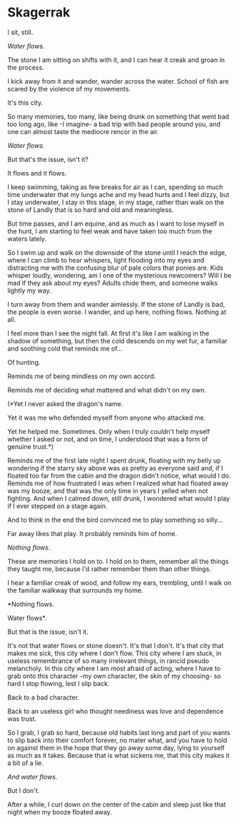 Skagerrak
=========

I sit, still.

*Water flows.*

The stone I am sitting on shifts with it, and I can hear it creak and groan in the process.

I kick away from it and wander, wander across the water. School of fish are scared by the violence of my movements.

It's this city.

So many memories, too many, like being drunk on something that went bad too long ago, like -I imagine- a bad trip with bad people around you, and one can almost taste the mediocre rencor in the air.

*Water flows.*

But that's the issue, isn't it?

It flows and it flows.

I keep swimming, taking as few breaks for air as I can, spending so much time underwater that my lungs ache and my head hurts and I feel dizzy, but I stay underwater, I stay in this stage, in my stage, rather than walk on the stone of Landly that is so hard and old and meaningless.

But time passes, and I am equine, and as much as I want to lose myself in the hunt, I am starting to feel weak and have taken too much from the waters lately.

So I swim up and walk on the downside of the stone until I reach the edge, where I can climb to hear whispers, light flooding into my eyes and distracting me with the confusing blur of pale colors that ponies are. Kids whisper loudly, wondering, am I one of the mysterious newcomers? Will I be mad if they ask about my eyes? Adults chide them, and someone walks lightly my way.

I turn away from them and wander aimlessly. If the stone of Landly is bad, the people is even worse. I wander, and up here, nothing flows. Nothing at all.

I feel more than I see the night fall. At first it's like I am walking in the shadow of something, but then the cold descends on my wet fur, a familiar and soothing cold that reminds me of...

Of hunting.

Reminds me of being mindless on my own accord.

Reminds me of deciding what mattered and what didn't on my own.

(*Yet I never asked the dragon's name.

Yet it was me who defended myself from anyone who attacked me.

Yet he helped me. Sometimes. Only when I truly couldn't help myself whether I asked or not, and on time, I understood that was a form of genuine trust.*)

Reminds me of the first late night I spent drunk, floating with my belly up wondering if the starry sky above was as pretty as everyone said and, if I floated too far from the cabin and the dragon didn't notice, what would I do. Reminds me of how frustrated I was when I realized what had floated away was my booze, and that was the only time in years I yelled when not fighting. And when I calmed down, still drunk, I wondered what would I play if I ever stepped on a stage again.

And to think in the end the bird convinced me to play something so silly...

Far away likes that play. It probably reminds him of home.

*Nothing flows*.

These are memories I hold on to. I hold on to them, remember all the things they taught me, because I'd rather remember them than other things.

I hear a familiar creak of wood, and follow my ears, trembling, until I walk on the familiar walkway that surrounds my home.

*Nothing flows.

Water flows*.

But that is the issue, isn't it.

It's not that water flows or stone doesn't. It's that I don't. It's that city that makes me sick, this city where I don't flow. This city where I am stuck, in useless remembrance of so many irrelevant things, in rancid pseudo melancholy. In this city where I am most afraid of acting, where I have to grab onto this character -my own character, the skin of my choosing- so hard I stop flowing, lest I slip back.

Back to a bad character.

Back to an useless girl who thought neediness was love and dependence was trust.

So I grab, I grab so hard, because old habits last long and part of you wants to slip back into their comfort forever, no mater what, and you have to hold on against them in the hope that they go away some day, lying to yourself as much as it takes. Because that is what sickens me, that this city makes it a bit of a lie.

*And water flows.*

But I don't.

After a while, I curl down on the center of the cabin and sleep just like that night when my booze floated away.

